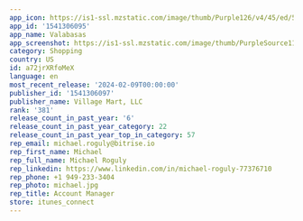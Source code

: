 ```yaml
---
app_icon: https://is1-ssl.mzstatic.com/image/thumb/Purple126/v4/45/ed/53/45ed53e1-f443-9e90-4678-560da0772894/AppIcon-0-0-1x_U007emarketing-0-7-0-85-220.png/1024x1024bb.png
app_id: '1541306095'
app_name: Valabasas
app_screenshot: https://is1-ssl.mzstatic.com/image/thumb/PurpleSource116/v4/a4/5d/a0/a45da00f-d447-98ca-7ec6-d2ee2978467f/288efbfa-70a3-4817-9ada-7c2db32ac81c_1.jpg/1284x2778bb.png
category: Shopping
country: US
id: a72jrXRfoMeX
language: en
most_recent_release: '2024-02-09T00:00:00'
publisher_id: '1541306097'
publisher_name: Village Mart, LLC
rank: '381'
release_count_in_past_year: '6'
release_count_in_past_year_category: 22
release_count_in_past_year_top_in_category: 57
rep_email: michael.roguly@bitrise.io
rep_first_name: Michael
rep_full_name: Michael Roguly
rep_linkedin: https://www.linkedin.com/in/michael-roguly-77376710
rep_phone: +1 949-233-3404
rep_photo: michael.jpg
rep_title: Account Manager
store: itunes_connect
---
```

